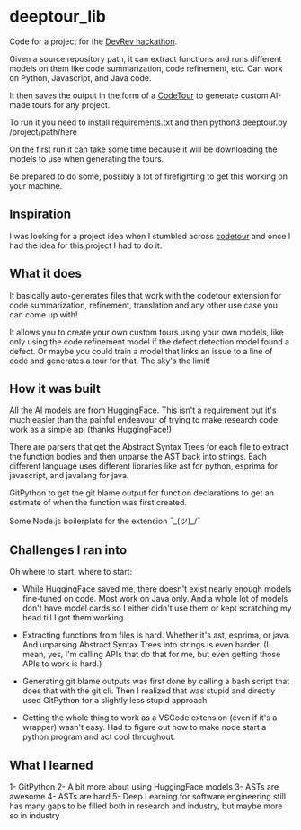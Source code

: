 # deeptour_lib

Code for a project for the [DevRev hackathon](https://devpost.com/software/deeptour).

Given a source repository path, it can extract functions and runs different models on them like code summarization, code refinement, etc.
Can work on Python, Javascript, and Java code.

It then saves the output in the form of a [CodeTour](https://github.com/microsoft/codetour) to generate custom AI-made tours for any project.

To run it you need to install requirements.txt and then python3 deeptour.py /project/path/here

On the first run it can take some time because it will be downloading the models to use when generating the tours.

Be prepared to do some, possibly a lot of firefighting to get this working on your machine.

## Inspiration

I was looking for a project idea when I stumbled across [codetour](https://github.com/microsoft/codetour) and once I had the idea for this project I had to do it.

## What it does

It basically auto-generates files that work with the codetour extension for code summarization, refinement, translation and any other use case you can come up with!

It allows you to create your own custom tours using your own models, like only using the code refinement model if the defect detection model found a defect. Or maybe you could train a model that links an issue to a line of code and generates a tour for that. The sky's the limit!

 
## How it was built

All the AI models are from HuggingFace. This isn't a requirement but it's much easier than the painful endeavour of trying to make research code work as a simple api  (thanks HuggingFace!) 

There are parsers that get the Abstract Syntax Trees for each file to extract the function bodies and then unparse the AST back into strings. Each different language uses different libraries like ast for python, esprima for javascript, and javalang for java. 

GitPython to get the git blame output for function declarations to get an estimate of when the function was first created.

Some Node.js boilerplate for the extension ¯\_(ツ)_/¯ 


## Challenges I ran into

Oh where to start, where to start:

- While HuggingFace saved me, there doesn't exist nearly enough models fine-tuned on code. Most work on Java only. And a whole lot of models don't have model cards so I either didn't use them or kept scratching my head till I got them working.

- Extracting functions from files is hard. Whether it's ast, esprima, or java. And unparsing Abstract Syntax Trees into strings is even harder. (I mean, yes, I'm calling APIs that do that for me, but even getting those APIs to work is hard.)

- Generating git blame outputs was first done by calling a bash script that does that with the git cli. Then I realized that was stupid and directly used GitPython for a slightly less stupid approach

- Getting the whole thing to work as a VSCode extension (even if it's a wrapper) wasn't easy. Had to figure out how to make node start a python program and act cool throughout. 

## What I learned

1- GitPython
2- A bit more about using HuggingFace models
3- ASTs are awesome
4- ASTs are hard
5- Deep Learning for software engineering still has many gaps to be filled both in research and industry, but maybe more so in industry

